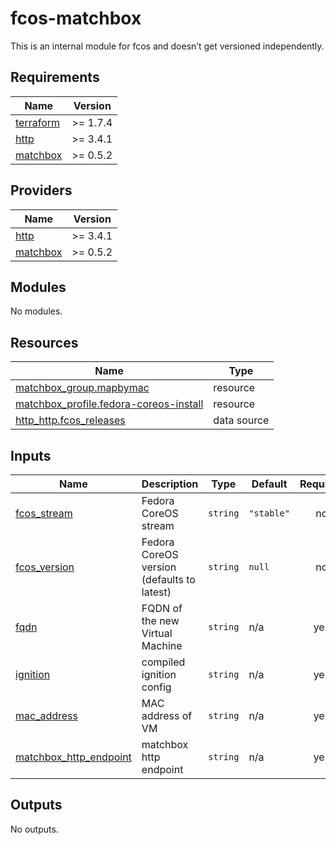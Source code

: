 # fcos-matchbox

This is an internal module for fcos and doesn’t get versioned independently.

<!-- BEGIN_TF_DOCS -->

## Requirements

| Name                                                                     | Version  |
| ------------------------------------------------------------------------ | -------- |
| <a name="requirement_terraform"></a> [terraform](#requirement_terraform) | >= 1.7.4 |
| <a name="requirement_http"></a> [http](#requirement_http)                | >= 3.4.1 |
| <a name="requirement_matchbox"></a> [matchbox](#requirement_matchbox)    | >= 0.5.2 |

## Providers

| Name                                                            | Version  |
| --------------------------------------------------------------- | -------- |
| <a name="provider_http"></a> [http](#provider_http)             | >= 3.4.1 |
| <a name="provider_matchbox"></a> [matchbox](#provider_matchbox) | >= 0.5.2 |

## Modules

No modules.

## Resources

| Name                                                                                                                              | Type        |
| --------------------------------------------------------------------------------------------------------------------------------- | ----------- |
| [matchbox_group.mapbymac](https://registry.terraform.io/providers/poseidon/matchbox/latest/docs/resources/group)                  | resource    |
| [matchbox_profile.fedora-coreos-install](https://registry.terraform.io/providers/poseidon/matchbox/latest/docs/resources/profile) | resource    |
| [http_http.fcos_releases](https://registry.terraform.io/providers/hashicorp/http/latest/docs/data-sources/http)                   | data source |

## Inputs

| Name                                                                                                | Description                                | Type     | Default    | Required |
| --------------------------------------------------------------------------------------------------- | ------------------------------------------ | -------- | ---------- | :------: |
| <a name="input_fcos_stream"></a> [fcos_stream](#input_fcos_stream)                                  | Fedora CoreOS stream                       | `string` | `"stable"` |    no    |
| <a name="input_fcos_version"></a> [fcos_version](#input_fcos_version)                               | Fedora CoreOS version (defaults to latest) | `string` | `null`     |    no    |
| <a name="input_fqdn"></a> [fqdn](#input_fqdn)                                                       | FQDN of the new Virtual Machine            | `string` | n/a        |   yes    |
| <a name="input_ignition"></a> [ignition](#input_ignition)                                           | compiled ignition config                   | `string` | n/a        |   yes    |
| <a name="input_mac_address"></a> [mac_address](#input_mac_address)                                  | MAC address of VM                          | `string` | n/a        |   yes    |
| <a name="input_matchbox_http_endpoint"></a> [matchbox_http_endpoint](#input_matchbox_http_endpoint) | matchbox http endpoint                     | `string` | n/a        |   yes    |

## Outputs

No outputs.

<!-- END_TF_DOCS -->

